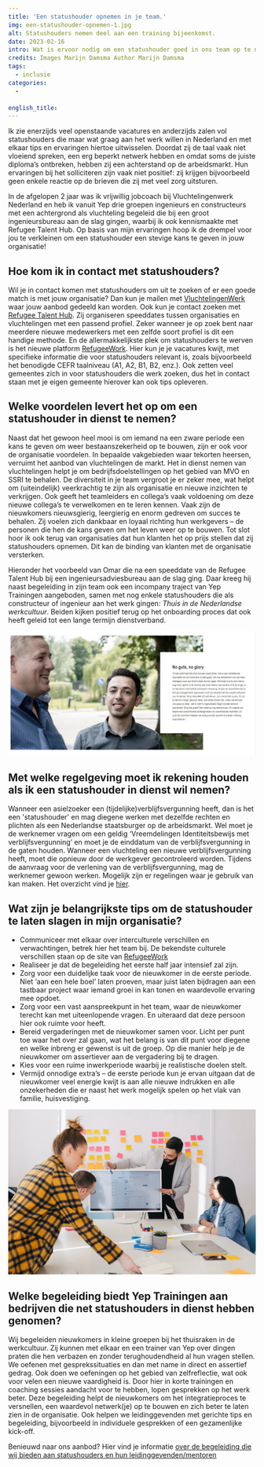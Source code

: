 ```yaml
---
title: 'Een statushouder opnemen in je team.'
img: een-statushouder-opnemen-1.jpg
alt: Statushouders nemen deel aan een training bijeenkomst.
date: 2023-02-16
intro: Wat is ervoor nodig om een statushouder goed in ons team op te nemen? Antwoord op veel voorkomende vragen.
credits: Images Marijn Damsma Author Marijn Damsma
tags:
  - inclusie
categories:
  -

english_title:
---
```


Ik zie enerzijds veel openstaande vacatures en anderzijds zalen vol statushouders die maar wat graag aan het werk willen in Nederland en met elkaar tips en ervaringen hiertoe uitwisselen. Doordat zij de taal vaak niet vloeiend spreken, een erg beperkt netwerk hebben en omdat soms de juiste diploma’s ontbreken, hebben zij een achterstand op de arbeidsmarkt. Hun ervaringen bij het solliciteren zijn vaak niet positief: zij krijgen bijvoorbeeld geen enkele reactie op de brieven die zij met veel zorg uitsturen.

In de afgelopen 2 jaar was ik vrijwillig jobcoach bij Vluchtelingenwerk Nederland en heb ik vanuit Yep drie groepen ingenieurs en constructeurs met een achtergrond als vluchteling begeleid die bij een groot ingenieursbureau aan de slag gingen, waarbij ik ook kennismaakte met Refugee Talent Hub. Op basis van mijn ervaringen hoop ik de drempel voor jou te verkleinen om een statushouder een stevige kans te geven in jouw organisatie!

## Hoe kom ik in contact met statushouders?

Wil je in contact komen met statushouders om uit te zoeken of er een goede match is met jouw organisatie? Dan kun je mailen met [VluchtelingenWerk](mailto:infodesk-werk@vluchtelingenwerk.nl) waar jouw aanbod gedeeld kan worden. Ook kun je contact zoeken met [Refugee Talent Hub](https://refugeetalenthub.com/). Zij organiseren speeddates tussen organisaties en vluchtelingen met een passend profiel. Zeker wanneer je op zoek bent naar meerdere nieuwe medewerkers met een zelfde soort profiel is dit een handige methode. En de allermakkelijkste plek om statushouders te werven is het nieuwe platform [RefugeeWork](https://refugeework.nl). Hier kun je je vacatures kwijt, met specifieke informatie die voor statushouders relevant is, zoals bijvoorbeeld het benodigde CEFR taalniveau (A1, A2, B1, B2, enz.). Ook zetten veel gemeentes zich in voor statushouders die werk zoeken, dus het in contact staan met je eigen gemeente hierover kan ook tips opleveren.

## Welke voordelen levert het op om een statushouder in dienst te nemen?

Naast dat het gewoon heel mooi is om iemand na een zware periode een kans te geven om weer bestaanszekerheid op te bouwen, zijn er ook voor de organisatie voordelen. In bepaalde vakgebieden waar tekorten heersen, verruimt het aanbod van vluchtelingen de markt. Het in dienst nemen van vluchtelingen helpt je om bedrijfsdoelstellingen op het gebied van MVO en SSRI te behalen. De diversiteit in je team vergroot je er zeker mee, wat helpt om (uiteindelijk) veerkrachtig te zijn als organisatie en nieuwe inzichten te verkrijgen. Ook geeft het teamleiders en collega’s vaak voldoening om deze nieuwe collega’s te verwelkomen en te leren kennen. Vaak zijn de nieuwkomers nieuwsgierig, leergierig en enorm gedreven om succes te behalen. Zij voelen zich dankbaar en loyaal richting hun werkgevers – de personen die hen de kans geven om het leven weer op te bouwen. Tot slot hoor ik ook terug van organisaties dat hun klanten het op prijs stellen dat zij statushouders opnemen. Dit kan de binding van klanten met de organisatie versterken.

Hieronder het voorbeeld van Omar die na een speeddate van de Refugee Talent Hub bij een ingenieursadviesbureau aan de slag ging. Daar kreeg hij naast begeleiding in zijn team ook een incompany traject van Yep Trainingen aangeboden, samen met nog enkele statushouders die als constructeur of ingenieur aan het werk gingen: _Thuis in de Nederlandse werkcultuur_. Beiden kijken positief terug op het onboarding proces dat ook heeft geleid tot een lange termijn dienstverband.

![Een statushouder met diens leidinggevende](./een-statushouder-opnemen-3.png)

## Met welke regelgeving moet ik rekening houden als ik een statushouder in dienst wil nemen?

Wanneer een asielzoeker een (tijdelijke)verblijfsvergunning heeft, dan is het een 'statushouder' en mag diegene werken met dezelfde rechten en plichten als een Nederlandse staatsburger op de arbeidsmarkt. Wel moet je de werknemer vragen om een geldig ‘Vreemdelingen Identiteitsbewijs met verblijfsvergunning’ en moet je de einddatum van de verblijfsvergunning in de gaten houden. Wanneer een vluchteling een nieuwe verblijfsvergunning heeft, moet die opnieuw door de werkgever gecontroleerd worden. Tijdens de aanvraag voor de verlening van de verblijfsvergunning, mag de werknemer gewoon werken. Mogelijk zijn er regelingen waar je gebruik van kan maken. Het overzicht vind je [hier](https://www.refugeework.nl/praktische-zaken-en-organisatie).

## Wat zijn je belangrijkste tips om de statushouder te laten slagen in mijn organisatie?

- Communiceer met elkaar over interculturele verschillen en verwachtingen, betrek hier het team bij. De bekendste culturele verschillen staan op de site van [RefugeeWork](https://www.refugeework.nl/een-vluchteling-bij-jou-in-dienst)
- Realiseer je dat de begeleiding het eerste half jaar intensief zal zijn.
- Zorg voor een duidelijke taak voor de nieuwkomer in de eerste periode. Niet ‘aan een hele boel’ laten proeven, maar juist laten bijdragen aan een tastbaar project waar iemand groei in kan tonen en waardevolle ervaring mee opdoet.
- Zorg voor een vast aanspreekpunt in het team, waar de nieuwkomer terecht kan met uiteenlopende vragen. En uiteraard dat deze persoon hier ook ruimte voor heeft.
- Bereid vergaderingen met de nieuwkomer samen voor. Licht per punt toe waar het over zal gaan, wat het belang is van dit punt voor diegene en welke inbreng er gewenst is uit de groep. Op die manier help je de nieuwkomer om assertiever aan de vergadering bij te dragen.
- Kies voor een ruime inwerkperiode waarbij je realistische doelen stelt.
- Vermijd onnodige extra’s – de eerste periode kun je ervan uitgaan dat de nieuwkomer veel energie kwijt is aan alle nieuwe indrukken en alle onzekerheden die er naast het werk mogelijk spelen op het vlak van familie, huisvestiging.

![Een groep in gesprek](./een-statushouder-opnemen-2.jpg)

## Welke begeleiding biedt Yep Trainingen aan bedrijven die net statushouders in dienst hebben genomen?

Wij begeleiden nieuwkomers in kleine groepen bij het thuisraken in de werkcultuur. Zij kunnen met elkaar en een trainer van Yep over dingen praten die hen verbazen en zonder terughoudendheid al hun vragen stellen. We oefenen met gesprekssituaties en dan met name in direct en assertief gedrag. Ook doen we oefeningen op het gebied van zelfreflectie, wat ook voor velen een nieuwe vaardigheid is. Door hier in korte trainingen en coaching sessies aandacht voor te hebben, lopen gesprekken op het werk beter. Deze begeleiding helpt de nieuwkomers om het integratieproces te versnellen, een waardevol netwerk(je) op te bouwen en zich beter te laten zien in de organisatie. Ook helpen we leidinggevenden met gerichte tips en begeleiding, bijvoorbeeld in individuele gesprekken of een gezamenlijke kick-off.

Benieuwd naar ons aanbod? Hier vind je informatie [over de begeleiding die wij bieden aan statushouders en hun leidinggevenden/mentoren](/trainingen/statushouder-begeleiding/)

